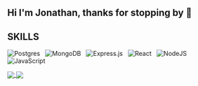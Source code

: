 ## Hi I'm Jonathan, thanks for stopping by 👋

## SKILLS
![Postgres](https://img.shields.io/badge/postgres-%23316192.svg?style=for-the-badge&logo=postgresql&logoColor=white) &nbsp;
![MongoDB](https://img.shields.io/badge/MongoDB-%234ea94b.svg?style=for-the-badge&logo=mongodb&logoColor=white) &nbsp;
![Express.js](https://img.shields.io/badge/express.js-%23404d59.svg?style=for-the-badge&logo=express&logoColor=%2361DAFB) &nbsp;
![React](https://img.shields.io/badge/react-%2320232a.svg?style=for-the-badge&logo=react&logoColor=%2361DAFB) &nbsp;
![NodeJS](https://img.shields.io/badge/node.js-6DA55F?style=for-the-badge&logo=node.js&logoColor=white) &nbsp;
![JavaScript](https://img.shields.io/badge/javascript-%23323330.svg?style=for-the-badge&logo=javascript&logoColor=%23F7DF1E) &nbsp;

<!-- 
<img align="left" src="https://github-readme-stats.vercel.app/api?username=jmchiang1&show_icons=true&theme=radical" />

<img align="left" width="40%" src="https://github-readme-stats.vercel.app/api/top-langs/?username=jmchiang1&layout=compact" />

<!-- <img align="left" width="40%" src="https://github-readme-stats.vercel.app/api/top-langs/?username=jmchiang1" /> -->
 
<a href="https://github.com/jmchiang1/github-readme-stats">
  <img align="center" src="https://github-readme-stats.vercel.app/api?username=jmchiang1&show_icons=true&theme=radical" />
</a>
<a href="https://github.com/jmchiang1/convoychat">
  <img align="center" src="https://github-readme-stats.vercel.app/api/top-langs/?username=jmchiang1" />
</a>

